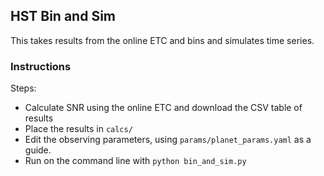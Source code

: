 ## HST Bin and Sim

This takes results from the online ETC and bins and simulates time series.

### Instructions
Steps:

 * Calculate SNR using the online ETC and download the CSV table of results
 * Place the results in `calcs/`
 * Edit the observing parameters, using `params/planet_params.yaml` as a guide.
 * Run on the command line with `python bin_and_sim.py`

